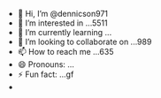 - 👋 Hi, I’m @dennicson971
- 👀 I’m interested in ...5511
- 🌱 I’m currently learning ...
- 💞️ I’m looking to collaborate on ...989
- 📫 How to reach me ...635
- 😄 Pronouns: ...
- ⚡ Fun fact: ...gf
- 

<!---
dennicson971/dennicson971 is a ✨ special ✨ repository because its `README.md` (this file) appears on your GitHub profile.
You can click the Preview link to take a look at your changes.
--->
